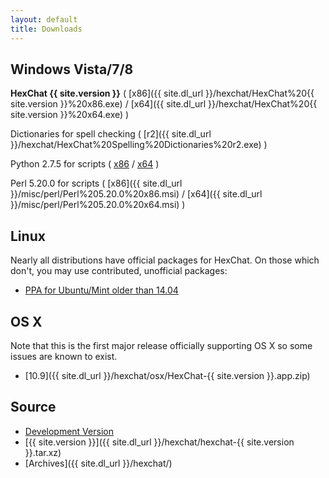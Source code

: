 ```yaml
---
layout: default
title: Downloads
---
```


## Windows Vista/7/8
**HexChat {{ site.version }}** ( [x86]({{ site.dl_url }}/hexchat/HexChat%20{{ site.version }}%20x86.exe) / [x64]({{ site.dl_url }}/hexchat/HexChat%20{{ site.version }}%20x64.exe) )

Dictionaries for spell checking ( [r2]({{ site.dl_url }}/hexchat/HexChat%20Spelling%20Dictionaries%20r2.exe) )

Python 2.7.5 for scripts ( [x86](http://python.org/ftp/python/2.7.5/python-2.7.5.msi) / [x64](http://python.org/ftp/python/2.7.5/python-2.7.5.amd64.msi) )

Perl 5.20.0 for scripts ( [x86]({{ site.dl_url }}/misc/perl/Perl%205.20.0%20x86.msi) / [x64]({{ site.dl_url }}/misc/perl/Perl%205.20.0%20x64.msi) )

## Linux
Nearly all distributions have official packages for HexChat. On those which don't, you may use contributed, unofficial packages:

- [PPA for Ubuntu/Mint older than 14.04](https://launchpad.net/~gwendal-lebihan-dev/+archive/hexchat-stable)

## OS X
Note that this is the first major release officially supporting OS X so some issues are known to exist.

- [10.9]({{ site.dl_url }}/hexchat/osx/HexChat-{{ site.version }}.app.zip)

## Source
- [Development Version](https://github.com/hexchat/hexchat/archive/master.tar.gz)
- [{{ site.version }}]({{ site.dl_url }}/hexchat/hexchat-{{ site.version }}.tar.xz)
- [Archives]({{ site.dl_url }}/hexchat/)
